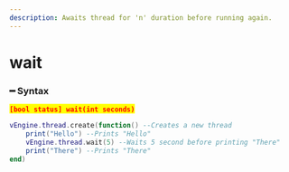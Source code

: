 ```yaml
---
description: Awaits thread for 'n' duration before running again.
---
```


# wait

### ━ Syntax

<mark style="color:red;">**`[bool status] wait(int seconds)`**</mark>

```lua
vEngine.thread.create(function() --Creates a new thread
    print("Hello") --Prints "Hello"
    vEngine.thread.wait(5) --Waits 5 second before printing "There"
    print("There") --Prints "There"
end)
```
